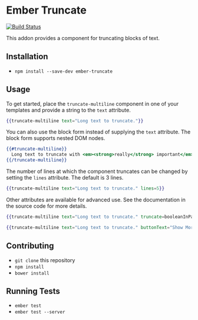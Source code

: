 # Ember Truncate

[![Build Status](https://travis-ci.org/nickiaconis/ember-truncate.svg?branch=master)](https://travis-ci.org/nickiaconis/ember-truncate)

This addon provides a component for truncating blocks of text.

## Installation

* `npm install --save-dev ember-truncate`

## Usage

To get started, place the `truncate-multiline` component in one of your templates and provide a string to the `text` attribute.

```handlebars
{{truncate-multiline text="Long text to truncate."}}
```

You can also use the block form instead of supplying the `text` attribute. The block form supports nested DOM nodes.

```handlebars
{{#truncate-multiline}}
  Long text to truncate with <em><strong>really</strong> important</em> formatting.
{{/truncate-multiline}}
```

The number of lines at which the component truncates can be changed by setting the `lines` attribute. The default is 3 lines.

```handlebars
{{truncate-multiline text="Long text to truncate." lines=5}}
```

Other attributes are available for advanced use. See the documentation in the source code for more details.

```handlebars
{{truncate-multiline text="Long text to truncate." truncate=booleanInParent showButton=false}}

{{truncate-multiline text="Long text to truncate." buttonText="Show More" onExpand=(action "doSomeCoolThing")}}
```

## Contributing

* `git clone` this repository
* `npm install`
* `bower install`

## Running Tests

* `ember test`
* `ember test --server`
